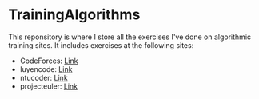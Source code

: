 # TrainingAlgorithms

This reponsitory is where I store all the exercises I've done on algorithmic training sites.
It includes exercises at the following sites:
- CodeForces: [Link](https://codeforces.com/profile/BrisS)
- luyencode: [Link](https://oj.luyencode.net/user-home)
- ntucoder: [Link](http://ntucoder.net/)
- projecteuler: [Link](https://projecteuler.net/account)
